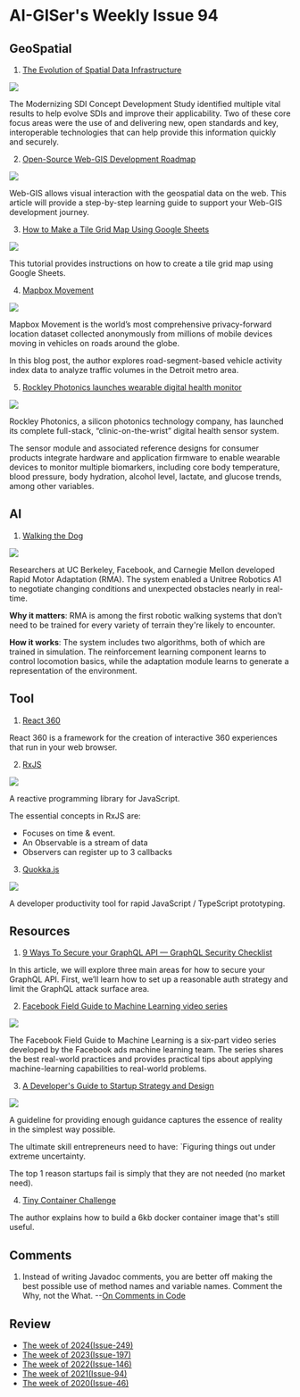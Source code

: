 # AI-GISer's Weekly Issue 94

## GeoSpatial

1. [The Evolution of Spatial Data Infrastructure](https://www.ogc.org/blog/4428)

![](https://www.ogc.org/pub/www/files/u134/modernizing%20sdi%20infographic.png)

The Modernizing SDI Concept Development Study identified multiple vital results to help evolve SDIs and improve their applicability. Two of these core focus areas were the use of and delivering new, open standards and key, interoperable technologies that can help provide this information quickly and securely.

2. [Open-Source Web-GIS Development Roadmap](https://www.gislounge.com/open-source-web-gis-development-roadmap/)

![](https://cdn.shortpixel.ai/spai/w_802+q_glossy+ret_img+to_webp/https://www.gislounge.com/wp-content/uploads/2021/07/web-GIS-learning-guide.png)

Web-GIS allows visual interaction with the geospatial data on the web. This article will provide a step-by-step learning guide to support your Web-GIS development journey.

3. [How to Make a Tile Grid Map Using Google Sheets](https://www.gislounge.com/make-tile-grid-map-using-google-sheets/)

![](https://cdn.shortpixel.ai/spai/w_810+q_glossy+ret_img+to_webp/https://www.gislounge.com/wp-content/uploads/2018/11/google-sheets-tile-grid-map.png)

This tutorial provides instructions on how to create a tile grid map using Google Sheets.

4. [Mapbox Movement](https://webflow-blog.mbxsandbox.com/blog/mapbox-movement-vehicle-data)

![](https://assets.website-files.com/5f2a93fe880654a977c51043/60ee1f54c11cbd3455920ed5_splash.png)

Mapbox Movement is the world’s most comprehensive privacy-forward location dataset collected anonymously from millions of mobile devices moving in vehicles on roads around the globe.

In this blog post, the author explores road-segment-based vehicle activity index data to analyze traffic volumes in the Detroit metro area.

5. [Rockley Photonics launches wearable digital health monitor](https://optics.org/news/12/7/20)

![](https://optics.org/objects/news/thumb/12/7/20/RPSWristbandApp03M.jpg)

Rockley Photonics, a silicon photonics technology company, has launched its complete full-stack, “clinic-on-the-wrist” digital health sensor system.

The sensor module and associated reference designs for consumer products integrate hardware and application firmware to enable wearable devices to monitor multiple biomarkers, including core body temperature, blood pressure, body hydration, alcohol level, lactate, and glucose trends, among other variables.

## AI

1. [Walking the Dog](https://read.deeplearning.ai/the-batch/issue-100/)

![](https://dl-staging-website.ghost.io/content/images/2021/07/ezgif.com-gif-maker---2021-07-14T100209.763.gif)

Researchers at UC Berkeley, Facebook, and Carnegie Mellon developed Rapid Motor Adaptation (RMA). The system enabled a Unitree Robotics A1 to negotiate changing conditions and unexpected obstacles nearly in real-time.

**Why it matters**: RMA is among the first robotic walking systems that don’t need to be trained for every variety of terrain they're likely to encounter.

**How it works**: The system includes two algorithms, both of which are trained in simulation. The reinforcement learning component learns to control locomotion basics, while the adaptation module learns to generate a representation of the environment.

## Tool

1. [React 360](https://github.com/facebookarchive/react-360)

React 360 is a framework for the creation of interactive 360 experiences that run in your web browser.

2. [RxJS](https://github.com/ReactiveX/RxJS)

![](https://lh3.googleusercontent.com/_ro6f-oBp5o-e98sRUYOhfC6T_j79UOqNyfzLse5MfSs4WItSaYoHHK6TS7MlN1O5pSZsN98hA6af6L0j_MHh5F7bL8_Vm3fiya9Vw3Xwr4E0DI9IijKqN6VivRX__bkw7ze30EnzjY)

A reactive programming library for JavaScript.

The essential concepts in RxJS are:

- Focuses on time & event.
- An Observable is a stream of data
- Observers can register up to 3 callbacks

3. [Quokka.js](https://marketplace.visualstudio.com/items?itemName=WallabyJs.quokka-vscode)

![](https://quokkajs.com/assets/img/vsc-intro-logs.gif)

A developer productivity tool for rapid JavaScript / TypeScript prototyping.

## Resources

1. [9 Ways To Secure your GraphQL API — GraphQL Security Checklist](https://www.apollographql.com/blog/graphql/security/9-ways-to-secure-your-graphql-api-security-checklist/)

In this article, we will explore three main areas for how to secure your GraphQL API. First, we’ll learn how to set up a reasonable auth strategy and limit the GraphQL attack surface area.

2. [Facebook Field Guide to Machine Learning video series](https://research.fb.com/blog/2018/05/the-facebook-field-guide-to-machine-learning-video-series/)

![](https://research.fb.com/wp-content/uploads/2018/05/ml-academy-hero-graphic.png?w=2542&h=1120&crop=1)

The Facebook Field Guide to Machine Learning is a six-part video series developed by the Facebook ads machine learning team. The series shares the best real-world practices and provides practical tips about applying machine-learning capabilities to real-world problems.

3. [A Developer's Guide to Startup Strategy and Design](https://www.freecodecamp.org/news/be-a-successful-entrepreneur-developers-guide-to-startup-strategy-and-design/#conclusion)

![](https://www.freecodecamp.org/news/content/images/size/w1000/2021/04/Top-20-reasons-startups-fail.png)

A guideline for providing enough guidance captures the essence of reality in the simplest way possible.

The ultimate skill entrepreneurs need to have: `Figuring things out under extreme uncertainty.

The top 1 reason startups fail is simply that they are not needed (no market need).

4. [Tiny Container Challenge](https://devopsdirective.com/posts/2021/04/tiny-container-image/)

The author explains how to build a 6kb docker container image that's still useful.

## Comments

1. Instead of writing Javadoc comments, you are better off making the best possible use of method names and variable names. Comment the Why, not the What.
   --[On Comments in Code](https://henrikwarne.com/2021/06/15/on-comments-in-code/)

## Review

- [The week of 2024(Issue-249)](../2024/issue-249.md)
- [The week of 2023(Issue-197)](../2023/issue-197.md)
- [The week of 2022(Issue-146)](../2022/issue-146.md)
- [The week of 2021(Issue-94)](../2021/issue-94.md)
- [The week of 2020(Issue-46)](../2020/issue-46.md)
